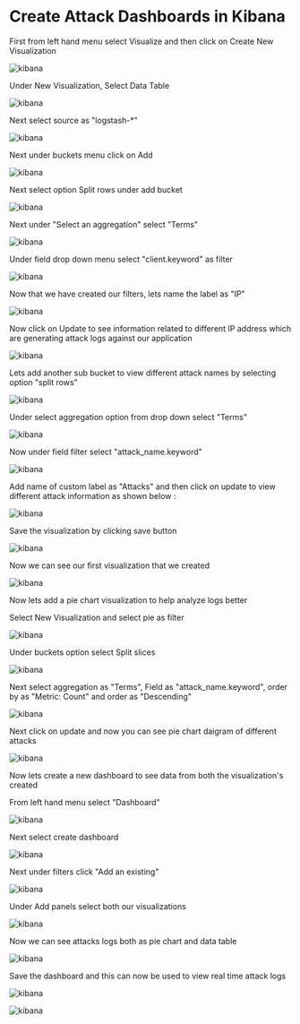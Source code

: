 # Create Attack Dashboards in Kibana

<!-- Lab: Create Attack Dashboards -->

First from left hand menu select Visualize and then click on Create New Visualization

![kibana](images/visualize1.png)

Under New Visualization, Select Data Table

![kibana](images/visualize2.png)

Next select source as "logstash-*"

![kibana](images/visualize2.1.png)

Next under buckets menu click on Add

![kibana](images/visualize3.png)

Next select option Split rows under add bucket

![kibana](images/visualize4.png)

Next under "Select an aggregation" select "Terms"

![kibana](images/visualize5.png)

Under field drop down menu select "client.keyword" as filter

![kibana](images/visualize6.png)

Now that we have created our filters, lets name the label as "IP"

![kibana](images/visualize7.png)

Now click on Update to see information related to different IP address which are generating attack logs against our application

![kibana](images/visualize8.png)

Lets add another sub bucket to view different attack names by selecting option "split rows"

![kibana](images/visualize9.png)

Under select aggregation option from drop down select "Terms"

![kibana](images/visualize10.png)

Now under field filter select "attack_name.keyword"

![kibana](images/visualize11.png)

Add name of custom label as "Attacks" and then click on update to view different attack information as shown below :

![kibana](images/visualize12.png)

Save the visualization by clicking save button

![kibana](images/visualize13.png)

Now we can see our first visualization that we created

![kibana](images/visualize14.png)

Now lets add a pie chart visualization to help analyze logs better

Select New Visualization and select pie as filter

![kibana](images/visualize15.png)

Under buckets option select Split slices

![kibana](images/visualize16.png)

Next select aggregation as "Terms", Field as "attack_name.keyword", order by as "Metric: Count" and order as "Descending"

![kibana](images/visualize17.png)

Next click on update and now you can see pie chart daigram of different attacks

![kibana](images/visualize18.png)

Now lets create a new dashboard to see data from both the visualization's created

From left hand menu select "Dashboard"

![kibana](images/visualize19.png)

Next select create dashboard

![kibana](images/visualize20.png)

Next under filters click "Add an existing"

![kibana](images/visualize21.png)

Under Add panels select both our visualizations

![kibana](images/visualize22.png)

Now we can see attacks logs both as pie chart and data table

![kibana](images/visualize23.png)

Save the dashboard and this can now be used to view real time attack logs

![kibana](images/visualize24.png)

![kibana](images/visualize25.png)